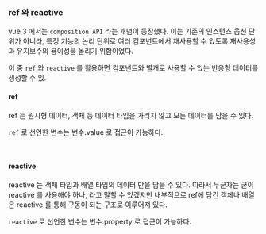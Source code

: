 

### ref 와 reactive

vue 3 에서는 `composition API` 라는 개념이 등장했다. 이는 기존의 인스턴스 옵션 단위가 아니라, 특정 기능의 논리 단위로 여러 컴포넌트에서 재사용할 수 있도록 재사용성과 유지보수의 용이성을 올리기 위함이었다.

이 중 `ref` 와 `reactive` 를 활용하면 컴포넌트와 별개로 사용할 수 있는 반응형 데이터를 생성할 수 있.

#### ref

ref 는 원시형 데이터, 객체 등 데이터 타입을 가리지 않고 모든 데이터를 담을 수 있다.

`ref` 로 선언한 변수는 변수.value 로 접근이 가능하다.

<br>

#### reactive

reactive 는 객체 타입과 배열 타입의 데이터 만을 담을 수 있다. 따라서 누군자는 굳이 reactive 를 사용해야 하나, 라고 말할 수 있겠지만 내부적으로 ref에 담긴 객체나 배열은 reactive 를 통해 구동이 되는 구조로 이루어져 있다.

`reactive` 로 선언한 변수는 변수.property 로 접근이 가능하다.
